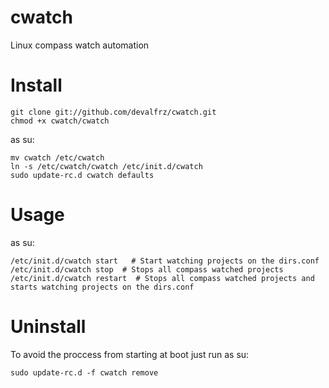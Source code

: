 cwatch
======

Linux compass watch automation


Install
======
```
git clone git://github.com/devalfrz/cwatch.git
chmod +x cwatch/cwatch
```
as su:
```
mv cwatch /etc/cwatch
ln -s /etc/cwatch/cwatch /etc/init.d/cwatch
sudo update-rc.d cwatch defaults
```
Usage
======

as su:
```
/etc/init.d/cwatch start   # Start watching projects on the dirs.conf
/etc/init.d/cwatch stop  # Stops all compass watched projects
/etc/init.d/cwatch restart  # Stops all compass watched projects and starts watching projects on the dirs.conf
```

Uninstall
======
To avoid the proccess from starting at boot just run as su:
```
sudo update-rc.d -f cwatch remove
```
